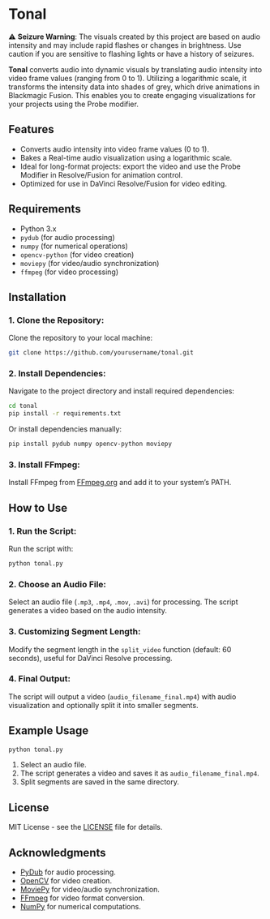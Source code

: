 # Tonal

⚠️ **Seizure Warning**: The visuals created by this project are based on audio intensity and may include rapid flashes or changes in brightness. Use caution if you are sensitive to flashing lights or have a history of seizures.

**Tonal** converts audio into dynamic visuals by translating audio intensity into video frame values (ranging from 0 to 1). Utilizing a logarithmic scale, it transforms the intensity data into shades of grey, which drive animations in Blackmagic Fusion. This enables you to create engaging visualizations for your projects using the Probe modifier.


## Features
- Converts audio intensity into video frame values (0 to 1).
- Bakes a Real-time audio visualization using a logarithmic scale.
- Ideal for long-format projects: export the video and use the Probe Modifier in Resolve/Fusion for animation control.
- Optimized for use in DaVinci Resolve/Fusion for video editing.

## Requirements
- Python 3.x
- `pydub` (for audio processing)
- `numpy` (for numerical operations)
- `opencv-python` (for video creation)
- `moviepy` (for video/audio synchronization)
- `ffmpeg` (for video processing)

## Installation

### 1. Clone the Repository:
Clone the repository to your local machine:

```bash
git clone https://github.com/yourusername/tonal.git
```

### 2. Install Dependencies:
Navigate to the project directory and install required dependencies:

```bash
cd tonal
pip install -r requirements.txt
```

Or install dependencies manually:

```bash
pip install pydub numpy opencv-python moviepy
```

### 3. Install FFmpeg:
Install FFmpeg from [FFmpeg.org](https://ffmpeg.org/download.html) and add it to your system’s PATH.

## How to Use

### 1. Run the Script:
Run the script with:

```bash
python tonal.py
```

### 2. Choose an Audio File:
Select an audio file (`.mp3`, `.mp4`, `.mov`, `.avi`) for processing. The script generates a video based on the audio intensity.

### 3. Customizing Segment Length:
Modify the segment length in the `split_video` function (default: 60 seconds), useful for DaVinci Resolve processing.

### 4. Final Output:
The script will output a video (`audio_filename_final.mp4`) with audio visualization and optionally split it into smaller segments.

## Example Usage

```bash
python tonal.py
```

1. Select an audio file.
2. The script generates a video and saves it as `audio_filename_final.mp4`.
3. Split segments are saved in the same directory.

## License
MIT License - see the [LICENSE](LICENSE) file for details.

## Acknowledgments
- [PyDub](https://pydub.com/) for audio processing.
- [OpenCV](https://opencv.org/) for video creation.
- [MoviePy](https://zulko.github.io/moviepy/) for video/audio synchronization.
- [FFmpeg](https://ffmpeg.org/) for video format conversion.
- [NumPy](https://numpy.org/) for numerical computations.
```
